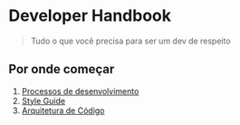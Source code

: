 # Developer Handbook

> Tudo o que você precisa para ser um dev de respeito

## Por onde começar

1. [Processos de desenvolvimento](./Processos/Processos-de-Desenvolvimento.md)
2. [Style Guide](./Processos/Style-Guide.md)
3. [Arquitetura de Código](./Arquitetura/Arquitetura-de-C%C3%B3digo.md)